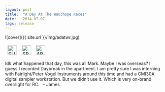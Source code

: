 ```yaml
---
layout: post
title:  "A Day At The Wauchope Races"
date:   2014-07-07
tags: release
---
```

![cover]({{ site.url }}/img/adatwr.jpg)


<div style = "max-width:500px;">
<table style="border: 0;">
  <tbody style="border: 0">
        <td style="border: 0">
            <a href="https://royalchant.bandcamp.com/album/a-day-at-the-wauchope-races-ep" style="text-align:left; display:block;"> <img src="{{ site.url }}/img/bandcamp.png" alt="SUPPORT ON BANDCAMP" style="height:30px;"> </a>
          </td>
          <td style="border: 0">
            <a href="https://open.spotify.com/album/7iVWjXBGkSriPyB439OETF?si=rd9R_RBWSgSPj_E6ZwcfOA" style="text-align:left; display:block;"> <img src="{{ site.url }}/img/spotify.png" alt="SPOTIFY" style="height:30px;"> </a>
          </td>
          <td style="border: 0">
            <a href="https://music.apple.com/us/album/a-day-at-the-wauchope-races-ep/895282380" style="text-align:left; display:block;"> <img src="{{ site.url }}/img/apple.png" alt="APPLE MUSIC" style="height:30px;"> </a>
          </td>
        </tbody>
      </table>
    </div>

Idk what happened that day, this was all Mark. Maybe I was overseas? I guess I recorded Daybreak in the apartment. I am pretty sure I was interning with Fairlight/Peter Vogel Instruments around this time and had a CMI30A digital sampler workstation. But we didn’t use it. Which is very on-brand oversight for RC. 
 - James
